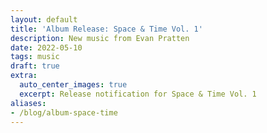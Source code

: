 ```yaml
---
layout: default
title: 'Album Release: Space & Time Vol. 1'
description: New music from Evan Pratten
date: 2022-05-10
tags: music
draft: true
extra:
  auto_center_images: true
  excerpt: Release notification for Space & Time Vol. 1
aliases:
- /blog/album-space-time
---
```

